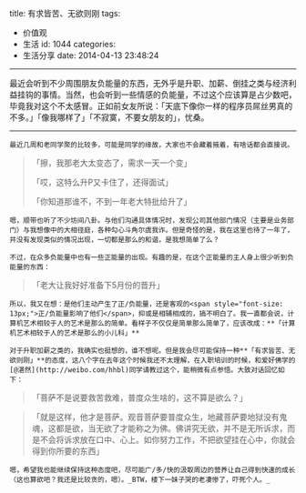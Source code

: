 title: 有求皆苦、无欲则刚
tags:
  - 价值观
  - 生活
id: 1044
categories:
  - 生活分享
date: 2014-04-13 23:48:24
---

最近会听到不少周围朋友负能量的东西，无外乎是升职、加薪、倒挂之类与经济利益挂钩的事情。当然，也会听到一些情感的负能量，不过这个应该算是占少数吧，毕竟我对这个不太感冒。正如前女友所说：「天底下像你一样的程序员屌丝男真的不多。」「像我哪样了」「不寂寞，不要女朋友的」，忧桑。

<!--more-->

* * *

	最近几周和老同学聚的比较多，可能是同学的缘故，大家也不会藏着掖着，有啥话都会直接说。

> 「擦，我那老大太变态了，需求一天一个变」
> 
> 	「哎，这特么升P又卡住了，还得面试」
> 
> 	「你知道那谁不，不到一年老大特批给升了」

	嗯，顺带也听了不少坊间八卦。与他们沟通具体情况时，发现公司其他部门情况（主要是业务部门）与我想像中的大相径庭，各种勾心斗角尔虞我诈。但是奇怪的是，我在这里也待了一年了，并没有发现类似的情况出现，一切都是那么的和谐，是我想简单了么？

	不过，在众多负能量中也有一些正能量的出现。有趣的是，在这个正能量的主人身上很少听到负能量的东西：

> 「老大让我好好准备下5月份的晋升」

	所以，我又在想：是他们主动产生了正/负能量，还是客观的<span style="font-size: 13px;">正/负能量影响了他们</span>，抑或是相辅相成的，搞不明白了。我一直都会说，计算机艺术相较于人的艺术是那么的简单。看样子不仅仅是简单那么简单了，应该改成：**「计算机艺术相较于人的艺术是那么的小儿科」**

	对于升职加薪之类的，我确实也挺想的，谁不想呢。但是我会尽可能保持一种**「有求皆苦、无欲则刚」**的态度，这八个字在去年这个时候我还不太理解，在入职培训的时候，和爱好佛学的[@湛然](http://weibo.com/hhbl)同学请教过这个，能稍微有点参悟。大致对话回忆如下：

> 「菩萨不是说要救苦救难，普度众生啥的，这不算是欲么？」

> 「就是这样，他才是菩萨。观音菩萨要普度众生，地藏菩萨要地狱没有鬼魂，这都是欲，当无欲了才能称之为佛。佛讲究无欲，并不是无所诉求，而是不会将诉求放在口中、心上。如你努力工作，不把欲望挂在心中，你就会得到你所要的东西」

	嗯，希望我也能继续保持这种态度吧，尽可能广/多/快的汲取周边的营养让自己得到快速的成长（这也算欲吧？我还是比较贪的，嗯）。_BTW，楼下一妹子哭的老凄惨了，吓死个人。_
